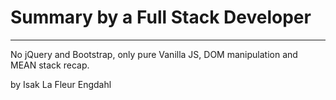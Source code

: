 # Summary by a Full Stack Developer

---

No jQuery and Bootstrap, only pure Vanilla JS, DOM manipulation and MEAN stack recap.

by Isak La Fleur Engdahl

